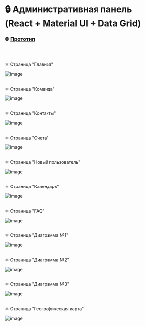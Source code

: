 # 🔒 Административная панель (React + Material UI + Data Grid)

### 🌐 [Прототип](https://lunat1cc-admin-dashboard.netlify.app/)
<br></br>

⚛ Страница "Главная"

![image](https://github.com/Lunat11cc/admin-dashboard-react/assets/107105044/9561939e-a52f-4180-b070-ee3a3f1a7ae9)
<br></br>

⚛ Страница "Команда" 

![image](https://github.com/Lunat11cc/admin-dashboard-react/assets/107105044/808c545b-6f8c-46d8-8c84-004a7a1d7362)
<br></br>

⚛ Страница "Контакты"

![image](https://github.com/Lunat11cc/admin-dashboard-react/assets/107105044/0dd47d85-9d91-483e-b305-85d46ca141ca)
<br></br>

⚛ Страница "Счета"

![image](https://github.com/Lunat11cc/admin-dashboard-react/assets/107105044/79a07270-e280-4eef-8f04-8a2769c06935)
<br></br>

⚛ Страница "Новый пользователь"

![image](https://github.com/Lunat11cc/admin-dashboard-react/assets/107105044/94891004-6c4a-49e1-b715-c6829afdcffd)
<br></br>

⚛ Страница "Календарь"

![image](https://github.com/Lunat11cc/admin-dashboard-react/assets/107105044/26e81e32-6bc5-4fb8-a742-16c90f255613)
<br></br>

⚛ Страница "FAQ"

![image](https://github.com/Lunat11cc/admin-dashboard-react/assets/107105044/0232d67e-b97a-42e2-9ae8-d7f6e815658f)
<br></br>

⚛ Страница "Диаграмма №1"

![image](https://github.com/Lunat11cc/admin-dashboard-react/assets/107105044/70f1170c-a640-4e98-a2e6-2deadf600334)
<br></br>

⚛ Страница "Диаграмма №2"

![image](https://github.com/Lunat11cc/admin-dashboard-react/assets/107105044/6071efb5-fd0e-4314-91ec-2373524335a1)
<br></br>

⚛ Страница "Диаграмма №3"

![image](https://github.com/Lunat11cc/admin-dashboard-react/assets/107105044/6c692a73-75f9-4365-a16c-3dfe5599269a)
<br></br>

⚛ Страница "Географическая карта"

![image](https://github.com/Lunat11cc/admin-dashboard-react/assets/107105044/fccc1cff-7fdc-49e8-a8f4-d13a4488fe0f)
